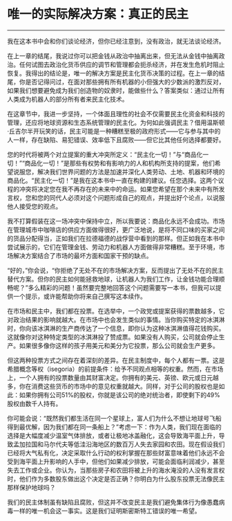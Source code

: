 # 唯一的实际解决方案：真正的民主

------

我在这本书中会和你们谈论经济，但你已经注意到，没有政治，就无法谈论经济。

在上一章的结尾，我说过你可以把金钱从政治中抽离出来，但无法从金钱中抽离政治。任何试图去政治化货币供应的调节和管理都会扼杀经济，并在发生危机时阻止恢复。我得出的结论是，唯一的解决方案是民主化货币决策的过程。在上一章的结尾，你是否记得问过，在面对那些拥有所有机器的小但强大的少数派的激烈反对，如果我们想要避免成为我们创造物的奴隶时，能做些什么？答案类似：通过让所有人类成为机器人的部分所有者来民主化技术。

在这章节中，我进一步坚持，一个体面且理性的社会不仅需要民主化资金和科技的管理，还应将地球资源和生态系统管理的民主化。为何如此强调民主？借用温斯顿·丘吉尔半开玩笑的话，民主可能是一种糟糕至极的政府形式——它与参与其中的人一样，存在缺陷、易犯错误、效率低下且腐败——但它比其他任何选择都要好。

您的时代将被两个对立提案的重大冲突所定义：“民主化一切！”与“商品化一切！”“商品化一切！”是那些有权势和有影响力的人和机构所支持的提案，他们希望说服您，解决我们世界问题的方法是加速并深化人类劳动、土地、机器和环境的商品化。“民主化一切！”是我在这本书中一直在构建的建议。任您选择。这两个议程的冲突将决定您在我不再存在的未来中的命运。如果您希望在那个未来中有所发言权，您和您的同代人必须对这个问题形成自己的观点，并提出好个论点，以说服他人接受您的观点。

我不打算假装在这一场冲突中保持中立，所以我要说：商品化永远不会成功。市场在管理城市中咖啡店的供应方面做得很好，更广泛地说，是将不同口味的买家之间的货品分配得当，正如我们在拉德福德的战俘营中看到的那样。但正如我在本书中尝试展示的，它们在管理金钱、劳动力和机器人方面做得非常糟糕。至于环境，市场解决方案结合了市场的最坏方面和国家干预的缺点。

“好的，”你会说，“你拒绝了无处不在的市场解决方案，反而提出了无处不在的民主替代方案。但你的民主如何能拯救地球，让机器人为我们工作，让金钱功能合理顺畅呢？”多么精彩的问题！虽然要完整地回答这个问题需要写一本书，但我可以提供一个提示，或许能帮助你将来自己撰写这本续作。

在市场和民主中，我们都在投票。在选举中，一个政党或提案获得的票数越多，它对政治结果的影响就越大。在市场中也会发生类似的事情。当你购买特定的冰淇淋时，你向该冰淇淋的生产商传达了一个信息，即你认为这种冰淇淋值得花钱购买。这就像你对这种特定类型的冰淇淋投了赞成票。如果没有人购买，公司就会停止生产。如果很多像你这样的孩子用美元和美分为它投票，那么公司就会生产更多。

但这两种投票方式之间存在着深刻的差异。在民主制度中，每个人都有一票。这是希腊概念等权（isegoria）的前提条件：给予不同观点相等的权重。然而，在市场上，一个人拥有的投票数量由其财富决定。你拥有的美元、英镑、欧元或日元越多，你在消费这些货币的市场中的意见权重就越大。同样，对于公司的股权也是如此：如果你拥有公司51%的股权，你就是该公司的绝对统治者，即使剩下的49%股权由数千人持有。

你可能会说：“既然我们都生活在同一个星球上，富人们为什么不想让地球号飞船得到最优解，因为我们都在同一条船上？”考虑一下：作为人类，我们现在面临的选择是大幅度减少温室气体排放，或者让极地冰盖融化，这会导致海平面上升，导致孟加拉国和马尔代夫等低洼沿海地区的数百万人失去家园和农田。现在假设我们已经将大气私有化，决定采取什么行动的权利掌握在那些财富意味着他们永远不会受到海平面上升影响的人手中，但他们如果减少排放，可能会面临利润减少，甚至失去工作或企业。你认为，当那些房子和农田将被上升的海水淹没的人没有发言权时，他们作为多数股东做出这个决定是否正确？你明白为什么股东投票无法像民主那样保护地球吗？

我们的民主体制虽有缺陷且腐败，但这并不改变民主是我们避免集体行为像愚蠢病毒一样的唯一机会这一事实。这是我们证明斯密斯特工错误的唯一希望。
